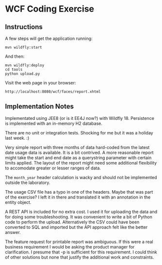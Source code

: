 # WCF Coding Exercise

## Instructions

A few steps will get the application running:

    mvn wildfly:start

And then:

    mvn wildfly:deploy
    cd tools
    python upload.py

Visit the web page in your browser:

    http://localhost:8080/wcf/faces/report.xhtml

## Implementation Notes

Implementated using JEE8 (or is it EE4J now?) with Wildfly 18. Persistence is
implemented with an in-memory H2 database.

There are no unit or integration tests. Shocking for me but it was a holiday
last week. :)

Very simple report with three months of data hard-coded from the latest date
usage data is available. It is a bit contrived. A more reasonable report might
take the start and end date as a querystring parameter with certain limits
applied. The layout of the report might need some additional flexibility to
accomodate greater or lesser ranges of data.

The `month_year` header calculation is wacky and should not be implemented
outside the laboratory.

The usage CSV file has a typo in one of the headers. Maybe that was part of the
exercise? I left it in there and translated it with an annotation in the entity
object.

A REST API is included for no extra cost. I used it for uploading the data and
for doing some troubleshooting. It was convenient to write a bit of Python code
to perform the upload. Alternatively the CSV could have been converted to SQL
and imported but the API approach felt like the better answer.

The feature request for printable report was ambiguous. If this were a real
business requirement I would be asking the product manager for clarification.
I presume that <ctrl>-p is sufficient for this requirement. I could think of
other solutions but none that justify the additional work and constraints.
